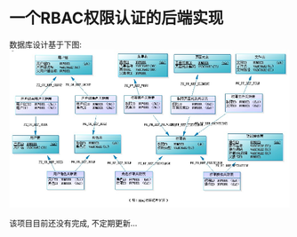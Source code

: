 # 一个RBAC权限认证的后端实现

数据库设计基于下图:
![image](https://github.com/DonPangPang/Pang.RBAC/blob/master/img.jpg)

该项目目前还没有完成, 不定期更新...
